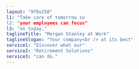 ```yaml
---
layout: "970x250"
l1: "Take care of tomorrow so 
l2: "your employees can focus"
l3: "on today."
taglineTitle: "Morgan Stanley at Work"
taglineSlogan: "Your company<br /> at its best"
service1: "Discover what our"
service2: "Retirement Solutions"
service3: "can do."
---
```

